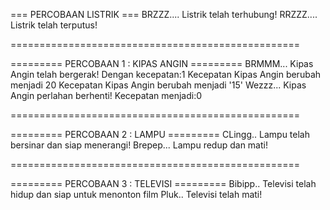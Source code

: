 === PERCOBAAN LISTRIK ===
BRZZZ.... Listrik telah terhubung!
RRZZZ.... Listrik telah terputus!

==================================================

========= PERCOBAAN 1 : KIPAS ANGIN =========
BRMMM... Kipas Angin telah bergerak! Dengan kecepatan:1
Kecepatan Kipas Angin berubah menjadi 20
Kecepatan Kipas Angin berubah menjadi '15'
Wezzz... Kipas Angin perlahan berhenti! Kecepatan menjadi:0

==================================================

========= PERCOBAAN 2 : LAMPU =========
CLingg.. Lampu telah bersinar dan siap menerangi!
Brepep... Lampu redup dan mati!

==================================================

========= PERCOBAAN 3 : TELEVISI =========
Bibipp.. Televisi telah hidup dan siap untuk menonton film
Pluk.. Televisi telah mati!
